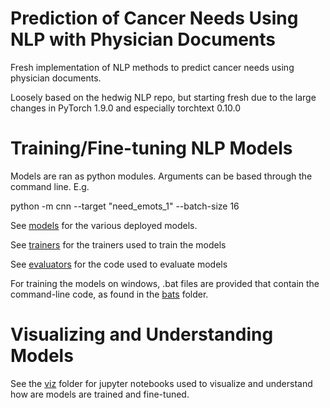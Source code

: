 # Prediction of Cancer Needs Using NLP with Physician Documents

Fresh implementation of NLP methods to predict cancer needs using physician documents. 

Loosely based on the hedwig NLP repo, but starting fresh due to the large changes
in  PyTorch 1.9.0 and especially torchtext 0.10.0

# Training/Fine-tuning NLP Models

Models are ran as python modules. Arguments can be based through the command line. E.g.

python -m cnn --target "need_emots_1" --batch-size 16

See [models](./models) for the various deployed models. 

See [trainers](./trainers) for the trainers used to train the models

See [evaluators](./evaluators) for the code used to evaluate models

For training the models on windows, .bat files are provided that contain the command-line code,
as found in the [bats](./bats) folder. 

# Visualizing and Understanding Models

See the [viz](./viz) folder for jupyter notebooks used to visualize and understand how are 
models are trained and fine-tuned. 

